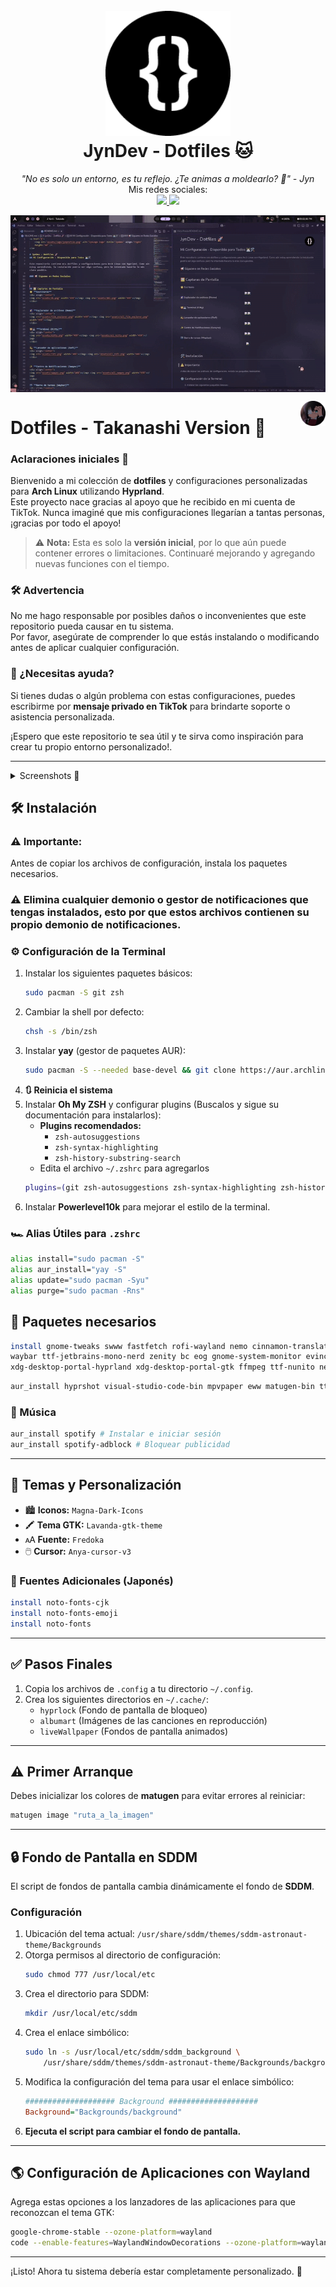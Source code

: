<h1 align="center">
  <br>
  <a href="https://www.tiktok.com/@jyndev"><img src="assets/logo/jynprofile.png"alt="JynDev" width="200"></a>
  <br>
  JynDev - Dotfiles 🐱
  <br>
</h1>

<p align="center">
  <i align="center">"No es solo un entorno, es tu reflejo. ¿Te animas a moldearlo? 💜" - Jyn</i>
  <br>
  Mis redes sociales:
  <br>
  <a href="https://www.tiktok.com/@jyndev">
      <img src="https://img.shields.io/badge/TikTok-000000?style=for-the-badge&logo=tiktok&logoColor=white" /> 
   </a>
   <a href="https://discord.gg/Khkbk4FjsA">
        <img src="https://img.shields.io/badge/Discord-5865F2?style=for-the-badge&logo=discord&logoColor=white" />  
   </a>
</p>

<img align="center" src="assets/gifs/demo.gif" alt="JynDev"></img>


<a href="#">
    <img src="assets/logo/rikka.png" alt="JynLogo logo" title="JynDev" align="right" height="40" />
</a>

# Dotfiles - Takanashi Version 🌠

### Aclaraciones iniciales 📢
Bienvenido a mi colección de **dotfiles** y configuraciones personalizadas para **Arch Linux** utilizando **Hyprland**.  
Este proyecto nace gracias al apoyo que he recibido en mi cuenta de TikTok. Nunca imaginé que mis configuraciones llegarían a tantas personas, ¡gracias por todo el apoyo!

> ⚠️ **Nota:** Esta es solo la **versión inicial**, por lo que aún puede contener errores o limitaciones. Continuaré mejorando y agregando nuevas funciones con el tiempo.

### 🛠️ Advertencia
No me hago responsable por posibles daños o inconvenientes que este repositorio pueda causar en tu sistema.  
Por favor, asegúrate de comprender lo que estás instalando o modificando antes de aplicar cualquier configuración.

### 💬 ¿Necesitas ayuda?

Si tienes dudas o algún problema con estas configuraciones, puedes escribirme por **mensaje privado en TikTok** para brindarte soporte o asistencia personalizada.

¡Espero que este repositorio te sea útil y te sirva como inspiración para crear tu propio entorno personalizado!.

---

<details>
<summary>
 Screenshots 📸
</summary> <br />

🌟 **Escritorio:**
<img src="assets/hypr/Escritorio.png"></img>

🌠 **Explorador de archivos (Nemo)**
<img src="assets/hypr/ExploradorDeArchivos.png"></img>

🐱‍💻 **Terminal (Kitty)**
<img src="assets/hypr/Terminal.png"></img>

💫 **Lanzador de aplicaciones (Rofi)**

<img src="assets/hypr/Rofi.png"></img>

✨ **Centro de Notificaciones (Eww)**
<div align="center">
<img src="assets/hypr/CentroNotificacionesClaro.png" width="40%"></img> <img src="assets/hypr/CentroNotificacionesOscuro.png" width="38%"></img> 
</div>

🌃 **Barra de tareas (Waybar)**
<div align="center">
<img src="assets/hypr/WaybarClaro.png" width="100%"></img>
<img src="assets/hypr/WaybarOscuro.png" width="100%"></img>
</div>
</details>





## 🛠️ Instalación

### ⚠️ Importante:

Antes de copiar los archivos de configuración, instala los paquetes necesarios.

### ⚠️ Elimina cualquier demonio o gestor de notificaciones que tengas instalados, esto por que estos archivos contienen su propio demonio de notificaciones.

### ⚙️ Configuración de la Terminal

1. Instalar los siguientes paquetes básicos:
   ```bash
   sudo pacman -S git zsh
   ```
2. Cambiar la shell por defecto:
   ```bash
   chsh -s /bin/zsh
   ```
3. Instalar **yay** (gestor de paquetes AUR):
   ```bash
   sudo pacman -S --needed base-devel && git clone https://aur.archlinux.org/yay.git && cd yay && makepkg -si
   ```
4. **🔃 Reinicia el sistema**
5. Instalar **Oh My ZSH** y configurar plugins (Buscalos y sigue su documentación para instalarlos):
   - **Plugins recomendados:**
     - `zsh-autosuggestions`
     - `zsh-syntax-highlighting`
     - `zsh-history-substring-search`
   - Edita el archivo `~/.zshrc` para agregarlos
   ```bash
   plugins=(git zsh-autosuggestions zsh-syntax-highlighting zsh-history-substring-search)
   ```
6. Instalar **Powerlevel10k** para mejorar el estilo de la terminal.

### 🏎️ Alias Útiles para `.zshrc`

```sh
alias install="sudo pacman -S"
alias aur_install="yay -S"
alias update="sudo pacman -Syu"
alias purge="sudo pacman -Rns"
```

## 🧰 Paquetes necesarios 

```bash
install gnome-tweaks swww fastfetch rofi-wayland nemo cinnamon-translations \
waybar ttf-jetbrains-mono-nerd zenity bc eog gnome-system-monitor evince \
xdg-desktop-portal-hyprland xdg-desktop-portal-gtk ffmpeg ttf-nunito nemo-fileroller
```

```bash
aur_install hyprshot visual-studio-code-bin mpvpaper eww matugen-bin ttf-fredoka-one
```

### 🎵 Música

```bash
aur_install spotify # Instalar e iniciar sesión
aur_install spotify-adblock # Bloquear publicidad
```

---

## 🎨 Temas y Personalización

- 🏙️ **Iconos:** `Magna-Dark-Icons`
- 🖍️ **Tema GTK:** `Lavanda-gtk-theme`
- 🗚 **Fuente:** `Fredoka`
- 🖱️ **Cursor:** `Anya-cursor-v3`

### 📄 Fuentes Adicionales (Japonés)

```bash
install noto-fonts-cjk
install noto-fonts-emoji
install noto-fonts
```

---

## ✅ Pasos Finales

1. Copia los archivos de `.config` a tu directorio `~/.config`.
2. Crea los siguientes directorios en `~/.cache/`:
   - `hyprlock` (Fondo de pantalla de bloqueo)
   - `albumart` (Imágenes de las canciones en reproducción)
   - `liveWallpaper` (Fondos de pantalla animados)

---

## ⚠️ Primer Arranque

Debes inicializar los colores de **matugen** para evitar errores al reiniciar:

```bash
matugen image "ruta_a_la_imagen"
```

---

## 🔒 Fondo de Pantalla en SDDM

El script de fondos de pantalla cambia dinámicamente el fondo de **SDDM**.

### Configuración

1. Ubicación del tema actual: `/usr/share/sddm/themes/sddm-astronaut-theme/Backgrounds`
2. Otorga permisos al directorio de configuración:
   ```bash
   sudo chmod 777 /usr/local/etc
   ```
3. Crea el directorio para SDDM:
   ```bash
   mkdir /usr/local/etc/sddm
   ```
4. Crea el enlace simbólico:
   ```bash
   sudo ln -s /usr/local/etc/sddm/sddm_background \
       /usr/share/sddm/themes/sddm-astronaut-theme/Backgrounds/background
   ```
5. Modifica la configuración del tema para usar el enlace simbólico:
   ```ini
   #################### Background ####################
   Background="Backgrounds/background"
   ```
6. **Ejecuta el script para cambiar el fondo de pantalla.**

---

## 🌎 Configuración de Aplicaciones con Wayland

Agrega estas opciones a los lanzadores de las aplicaciones para que reconozcan el tema GTK:

```bash
google-chrome-stable --ozone-platform=wayland
code --enable-features=WaylandWindowDecorations --ozone-platform=wayland
```

---

¡Listo! Ahora tu sistema debería estar completamente personalizado. 🚀
